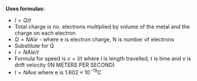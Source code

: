 
**Uses formulas:**
- $I=Q/t$
- Total charge is no. electrons multiplied by volume of the metal and the charge on each electron
- $Q = NAle$ - where e is electron charge, N is number of electrons 
- Substitute for Q
- $I = NAle/t$
- Formula for speed is $v=l/t$ where l is length travelled, t is time and v is drift velocity (IN METERS PER SECOND)
- $I = NAve$ where e is $1.602 × 10^{-19} C$
